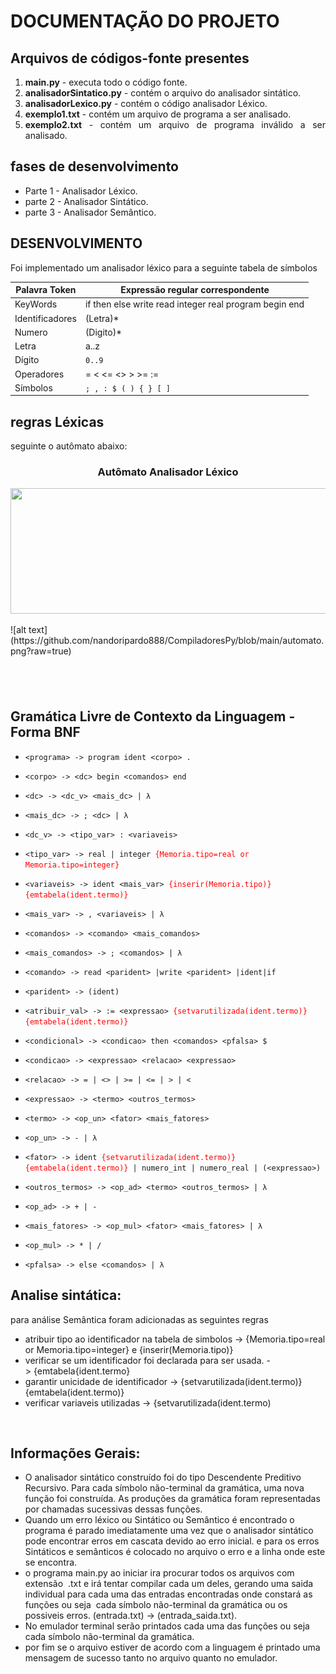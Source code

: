 <h1>DOCUMENTA&Ccedil;&Atilde;O DO PROJETO</h1>

<h2>Arquivos de c&oacute;digos-fonte presentes</h2>

<ol>
	<li style="text-align:justify"><strong>main.py</strong> - executa todo o c&oacute;digo fonte.</li>
	<li style="text-align:justify"><strong>analisadorSintatico.py</strong> - cont&eacute;m o arquivo do analisador sint&aacute;tico.</li>
	<li style="text-align:justify"><strong>analisadorLexico.py</strong> - cont&eacute;m o c&oacute;digo analisador L&eacute;xico.</li>
	<li style="text-align:justify"><strong>exemplo1.txt</strong> - cont&eacute;m um arquivo de programa a ser analisado.</li>
	<li style="text-align:justify"><strong>exemplo2.txt</strong> - cont&eacute;m um arquivo de programa inv&aacute;lido a ser analisado.</li>
</ol>

<h2>fases de desenvolvimento</h2>

<ul>
	<li>Parte 1 - Analisador L&eacute;xico.</li>
	<li>parte 2&nbsp;- Analisador Sint&aacute;tico.</li>
	<li>parte 3 - Analisador Sem&acirc;ntico.</li>
</ul>

<h2>DESENVOLVIMENTO</h2>

<p>Foi implementado um analisador l&eacute;xico para a seguinte tabela de s&iacute;mbolos</p>

<table>
	<thead>
		<tr>
			<th>Palavra Token</th>
			<th>Express&atilde;o regular correspondente</th>
		</tr>
	</thead>
	<tbody>
		<tr>
			<td>KeyWords</td>
			<td>if then else write read integer real program begin end</td>
		</tr>
		<tr>
			<td>Identificadores</td>
			<td>(Letra)*</td>
		</tr>
		<tr>
			<td>Numero</td>
			<td>(Digito)*</td>
		</tr>
		<tr>
			<td>Letra</td>
			<td>a..z</td>
		</tr>
		<tr>
			<td>D&iacute;gito</td>
			<td><code>0..9</code></td>
		</tr>
		<tr>
			<td>Operadores</td>
			<td>= &lt; &lt;= &lt;&gt; &gt; &gt;= :=&nbsp;</td>
		</tr>
		<tr>
			<td>S&iacute;mbolos</td>
			<td><code>; , : $ ( ) { } [ ]</code></td>
		</tr>
	</tbody>
</table>

<h2>regras L&eacute;xicas</h2>

<p>seguinte o aut&ocirc;mato abaixo:</p>

<h3 style="text-align:center"><strong>Aut&ocirc;mato Analisador L&eacute;xico</strong></h3>

<p style="text-align:center"><img alt="" height="201" src="https://i.stack.imgur.com/Wgyh1.png" width="715" /></p>
![alt text](https://github.com/nandoripardo888/CompiladoresPy/blob/main/automato.png?raw=true)


<h2>&nbsp;</h2>

<h2>Gram&aacute;tica Livre de Contexto da Linguagem - Forma BNF</h2>

<ul>
	<li>
	<p><code>&lt;programa&gt; -&gt; program ident &lt;corpo&gt; .</code></p>
	</li>
	<li>
	<p><code>&lt;corpo&gt; -&gt; &lt;dc&gt; begin &lt;comandos&gt; end</code></p>
	</li>
	<li>
	<p><code>&lt;dc&gt; -&gt; &lt;dc_v&gt; &lt;mais_dc&gt; | &lambda; </code></p>
	</li>
	<li>
	<p><code>&lt;mais_dc&gt; -&gt; ; &lt;dc&gt; | &lambda;</code></p>
	</li>
	<li>
	<p><code>&lt;dc_v&gt; -&gt; &lt;tipo_var&gt; : &lt;variaveis&gt; </code></p>
	</li>
	<li>
	<p><code>&lt;tipo_var&gt; -&gt; real | integer <span style="color:#FF0000">{Memoria.tipo=real or Memoria.tipo=integer}</span></code></p>
	</li>
	<li>
	<p><code>&lt;variaveis&gt; -&gt; ident &lt;mais_var&gt; <span style="color:#FF0000">{inserir(Memoria.tipo)}{emtabela(ident.termo)}</span></code></p>
	</li>
	<li>
	<p><code>&lt;mais_var&gt; -&gt; , &lt;variaveis&gt; | &lambda;</code></p>
	</li>
	<li>
	<p><code>&lt;comandos&gt; -&gt; &lt;comando&gt; &lt;mais_comandos&gt;</code></p>
	</li>
	<li>
	<p><code>&lt;mais_comandos&gt; -&gt; ; &lt;comandos&gt; | &lambda;</code></p>
	</li>
	<li>
	<p><code>&lt;comando&gt; -&gt; read &lt;parident&gt; |write &lt;parident&gt; |ident|if</code></p>
	</li>
	<li>
	<p><code>&lt;parident&gt; -&gt; (ident)</code></p>
	</li>
	<li>
	<p><code>&lt;atribuir_val&gt; -&gt; := &lt;expressao&gt; <span style="color:#FF0000">{setvarutilizada(ident.termo)} {emtabela(ident.termo)}</span></code></p>
	</li>
	<li>
	<p><code>&lt;condicional&gt; -&gt; &lt;condicao&gt; then &lt;comandos&gt; &lt;pfalsa&gt; $</code></p>
	</li>
	<li>
	<p><code>&lt;condicao&gt; -&gt; &lt;expressao&gt; &lt;relacao&gt; &lt;expressao&gt;</code></p>
	</li>
	<li>
	<p><code>&lt;relacao&gt; -&gt; = | &lt;&gt; | &gt;= | &lt;= | &gt; | &lt;</code></p>
	</li>
	<li>
	<p><code>&lt;expressao&gt; -&gt; &lt;termo&gt; &lt;outros_termos&gt;</code></p>
	</li>
	<li>
	<p><code>&lt;termo&gt; -&gt; &lt;op_un&gt; &lt;fator&gt; &lt;mais_fatores&gt;</code></p>
	</li>
	<li>
	<p><code>&lt;op_un&gt; -&gt; - | &lambda;</code></p>
	</li>
	<li>
	<p><code>&lt;fator&gt; -&gt; ident <span style="color:#FF0000">{setvarutilizada(ident.termo)}{emtabela(ident.termo)}</span> | numero_int | numero_real | (&lt;expressao&gt;)</code></p>
	</li>
	<li>
	<p><code>&lt;outros_termos&gt; -&gt; &lt;op_ad&gt; &lt;termo&gt; &lt;outros_termos&gt; | &lambda;</code></p>
	</li>
	<li>
	<p><code>&lt;op_ad&gt; -&gt; + | -</code></p>
	</li>
	<li>
	<p><code>&lt;mais_fatores&gt; -&gt; &lt;op_mul&gt; &lt;fator&gt; &lt;mais_fatores&gt; | &lambda;</code></p>
	</li>
	<li>
	<p><code>&lt;op_mul&gt; -&gt; * | /</code></p>
	</li>
	<li>
	<p><code>&lt;pfalsa&gt; -&gt; else &lt;comandos&gt; | λ</code></p>
	</li>
</ul>

<h2>Analise sint&aacute;tica:</h2>

<p>para an&aacute;lise Sem&acirc;ntica foram adicionadas as seguintes regras</p>

<ul>
	<li>atribuir tipo ao identificador na tabela de simbolos -&gt;&nbsp;{Memoria.tipo=real or Memoria.tipo=integer} e&nbsp;{inserir(Memoria.tipo)}</li>
	<li>verificar se um&nbsp;identificador foi declarada para ser usada. -&gt;&nbsp;{emtabela{ident.termo}</li>
	<li>garantir unicidade de identificador -&gt;&nbsp;{setvarutilizada(ident.termo)} {emtabela(ident.termo)}</li>
	<li>verificar variaveis utilizadas -&gt;&nbsp;{setvarutilizada(ident.termo)</li>
</ul>

<p>&nbsp;</p>

<h2>Informa&ccedil;&otilde;es Gerais:</h2>

<ul>
	<li>O analisador sint&aacute;tico constru&iacute;do foi do tipo Descendente Preditivo Recursivo. Para cada s&iacute;mbolo n&atilde;o-terminal da gram&aacute;tica, uma nova fun&ccedil;&atilde;o foi constru&iacute;da. As produ&ccedil;&otilde;es da gram&aacute;tica foram representadas por chamadas sucessivas dessas fun&ccedil;&otilde;es.</li>
	<li>Quando um erro l&eacute;xico ou Sint&aacute;tico ou Sem&acirc;ntico &eacute; encontrado o programa &eacute; parado imediatamente uma vez que o analisador sint&aacute;tico pode encontrar erros em cascata devido ao erro inicial. e para os erros Sint&aacute;ticos e sem&acirc;nticos &eacute; colocado no arquivo o erro e a linha onde este se encontra.</li>
	<li>o programa main.py ao iniciar ira procurar todos os arquivos com extens&atilde;o&nbsp; .txt e ir&aacute; tentar compilar cada um deles, gerando uma saida individual para cada uma das entradas encontradas onde constar&aacute; as fun&ccedil;&otilde;es ou seja&nbsp; cada s&iacute;mbolo n&atilde;o-terminal da gram&aacute;tica ou os possiveis erros. (entrada.txt) -&gt; (entrada_saida.txt).</li>
	<li>No emulador terminal ser&atilde;o printados cada uma das fun&ccedil;&otilde;es ou seja&nbsp; cada s&iacute;mbolo n&atilde;o-terminal da gram&aacute;tica.</li>
	<li>por fim se o arquivo estiver de acordo com a linguagem &eacute; printado uma mensagem de sucesso tanto no arquivo quanto no emulador.</li>
</ul>

<p>&nbsp;</p>
